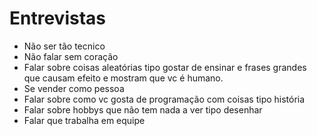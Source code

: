 # Entrevistas
- Não ser tão tecnico
- Não falar sem coração 
- Falar sobre coisas aleatórias tipo gostar de ensinar e frases grandes que causam efeito e mostram que vc é humano.
- Se vender como pessoa
- Falar sobre como vc gosta de programação com coisas tipo história
- Falar sobre hobbys que não tem nada a ver tipo desenhar
- Falar que trabalha em equipe